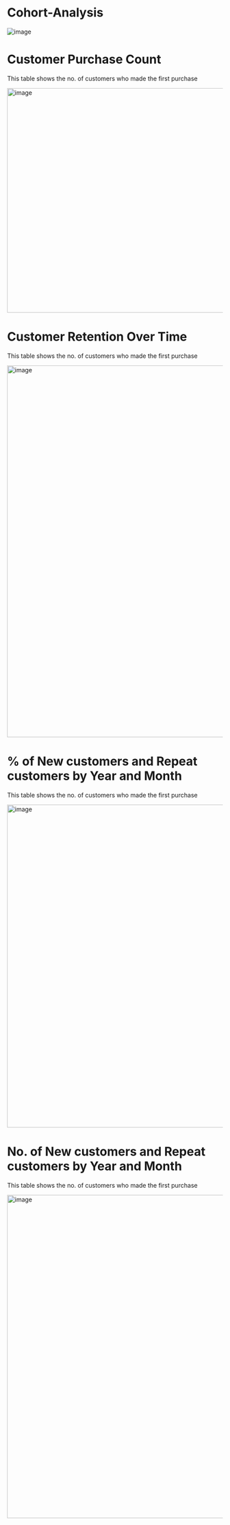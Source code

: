 # Cohort-Analysis

![image](https://user-images.githubusercontent.com/43938345/219872645-e9523f9e-5a2f-41f5-83b1-49986b5dd5c7.png)


# Customer Purchase Count
This table shows the no. of customers who made the first purchase

<img width="523" alt="image" src="https://user-images.githubusercontent.com/43938345/219872538-8031d21d-85b6-4565-82ca-cf2875f65dfd.png">



# Customer Retention Over Time
This table shows the no. of customers who made the first purchase

<img width="866" alt="image" src="https://user-images.githubusercontent.com/43938345/219872710-1b9faa55-7401-468e-b0dd-0eb7bcd77a5d.png">

# % of New customers and Repeat customers by Year and Month
This table shows the no. of customers who made the first purchase

<img width="752" alt="image" src="https://user-images.githubusercontent.com/43938345/219872789-46ec96df-6a36-4a61-8603-8a3d9fe94a8f.png">


# No. of New customers and Repeat customers by Year and Month
This table shows the no. of customers who made the first purchase

<img width="753" alt="image" src="https://user-images.githubusercontent.com/43938345/219872850-822224db-8c2c-4173-8438-fa0b33bd9e9d.png">
